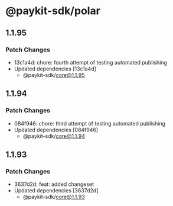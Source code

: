 # @paykit-sdk/polar

## 1.1.95

### Patch Changes

- 13c1a4d: chore: fourth attempt of testing automated publishing
- Updated dependencies [13c1a4d]
  - @paykit-sdk/core@1.1.95

## 1.1.94

### Patch Changes

- 084f946: chore: third attempt of testing automated publishing
- Updated dependencies [084f946]
  - @paykit-sdk/core@1.1.94

## 1.1.93

### Patch Changes

- 3637d2d: feat: added changeset
- Updated dependencies [3637d2d]
  - @paykit-sdk/core@1.1.93
